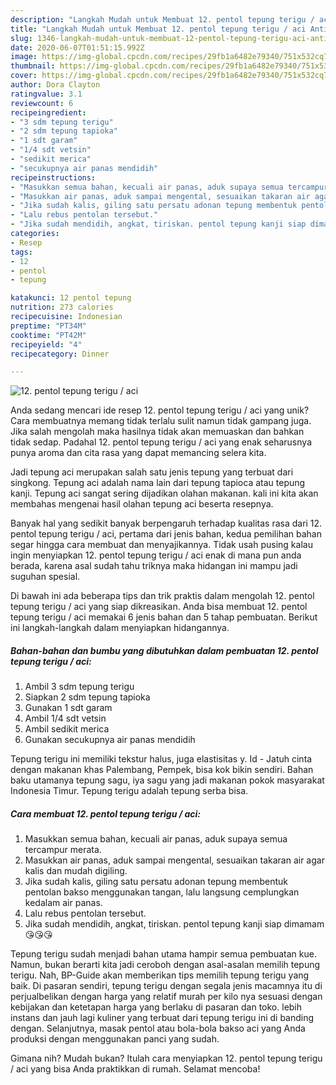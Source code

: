 ```yaml
---
description: "Langkah Mudah untuk Membuat 12. pentol tepung terigu / aci Anti Gagal"
title: "Langkah Mudah untuk Membuat 12. pentol tepung terigu / aci Anti Gagal"
slug: 1346-langkah-mudah-untuk-membuat-12-pentol-tepung-terigu-aci-anti-gagal
date: 2020-06-07T01:51:15.992Z
image: https://img-global.cpcdn.com/recipes/29fb1a6482e79340/751x532cq70/12-pentol-tepung-terigu-aci-foto-resep-utama.jpg
thumbnail: https://img-global.cpcdn.com/recipes/29fb1a6482e79340/751x532cq70/12-pentol-tepung-terigu-aci-foto-resep-utama.jpg
cover: https://img-global.cpcdn.com/recipes/29fb1a6482e79340/751x532cq70/12-pentol-tepung-terigu-aci-foto-resep-utama.jpg
author: Dora Clayton
ratingvalue: 3.1
reviewcount: 6
recipeingredient:
- "3 sdm tepung terigu"
- "2 sdm tepung tapioka"
- "1 sdt garam"
- "1/4 sdt vetsin"
- "sedikit merica"
- "secukupnya air panas mendidih"
recipeinstructions:
- "Masukkan semua bahan, kecuali air panas, aduk supaya semua tercampur merata."
- "Masukkan air panas, aduk sampai mengental, sesuaikan takaran air agar kalis dan mudah digiling."
- "Jika sudah kalis, giling satu persatu adonan tepung membentuk pentolan bakso menggunakan tangan, lalu langsung cemplungkan kedalam air panas."
- "Lalu rebus pentolan tersebut."
- "Jika sudah mendidih, angkat, tiriskan. pentol tepung kanji siap dimamam 😘😘😘"
categories:
- Resep
tags:
- 12
- pentol
- tepung

katakunci: 12 pentol tepung 
nutrition: 273 calories
recipecuisine: Indonesian
preptime: "PT34M"
cooktime: "PT42M"
recipeyield: "4"
recipecategory: Dinner

---
```



![12. pentol tepung terigu / aci](https://img-global.cpcdn.com/recipes/29fb1a6482e79340/751x532cq70/12-pentol-tepung-terigu-aci-foto-resep-utama.jpg)

Anda sedang mencari ide resep 12. pentol tepung terigu / aci yang unik? Cara membuatnya memang tidak terlalu sulit namun tidak gampang juga. Jika salah mengolah maka hasilnya tidak akan memuaskan dan bahkan tidak sedap. Padahal 12. pentol tepung terigu / aci yang enak seharusnya punya aroma dan cita rasa yang dapat memancing selera kita.

Jadi tepung aci merupakan salah satu jenis tepung yang terbuat dari singkong. Tepung aci adalah nama lain dari tepung tapioca atau tepung kanji. Tepung aci sangat sering dijadikan olahan makanan. kali ini kita akan membahas mengenai hasil olahan tepung aci beserta resepnya.

Banyak hal yang sedikit banyak berpengaruh terhadap kualitas rasa dari 12. pentol tepung terigu / aci, pertama dari jenis bahan, kedua pemilihan bahan segar hingga cara membuat dan menyajikannya. Tidak usah pusing kalau ingin menyiapkan 12. pentol tepung terigu / aci enak di mana pun anda berada, karena asal sudah tahu triknya maka hidangan ini mampu jadi suguhan spesial.


Di bawah ini ada beberapa tips dan trik praktis dalam mengolah 12. pentol tepung terigu / aci yang siap dikreasikan. Anda bisa membuat 12. pentol tepung terigu / aci memakai 6 jenis bahan dan 5 tahap pembuatan. Berikut ini langkah-langkah dalam menyiapkan hidangannya.

<!--inarticleads1-->

##### Bahan-bahan dan bumbu yang dibutuhkan dalam pembuatan 12. pentol tepung terigu / aci:

1. Ambil 3 sdm tepung terigu
1. Siapkan 2 sdm tepung tapioka
1. Gunakan 1 sdt garam
1. Ambil 1/4 sdt vetsin
1. Ambil sedikit merica
1. Gunakan secukupnya air panas mendidih


Tepung terigu ini memiliki tekstur halus, juga elastisitas y. Id - Jatuh cinta dengan makanan khas Palembang, Pempek, bisa kok bikin sendiri. Bahan baku utamanya tepung sagu, iya sagu yang jadi makanan pokok masyarakat Indonesia Timur. Tepung terigu adalah tepung serba bisa. 

<!--inarticleads2-->

##### Cara membuat 12. pentol tepung terigu / aci:

1. Masukkan semua bahan, kecuali air panas, aduk supaya semua tercampur merata.
1. Masukkan air panas, aduk sampai mengental, sesuaikan takaran air agar kalis dan mudah digiling.
1. Jika sudah kalis, giling satu persatu adonan tepung membentuk pentolan bakso menggunakan tangan, lalu langsung cemplungkan kedalam air panas.
1. Lalu rebus pentolan tersebut.
1. Jika sudah mendidih, angkat, tiriskan. pentol tepung kanji siap dimamam 😘😘😘


Tepung terigu sudah menjadi bahan utama hampir semua pembuatan kue. Namun, bukan berarti kita jadi ceroboh dengan asal-asalan memilih tepung terigu. Nah, BP-Guide akan memberikan tips memilih tepung terigu yang baik. Di pasaran sendiri, tepung terigu dengan segala jenis macamnya itu di perjualbelikan dengan harga yang relatif murah per kilo nya sesuasi dengan kebijakan dan ketetapan harga yang berlaku di pasaran dan toko. lebih instans dan jauh lagi kuliner yang terbuat dari tepung terigu ini di banding dengan. Selanjutnya, masak pentol atau bola-bola bakso aci yang Anda produksi dengan menggunakan panci yang sudah. 

Gimana nih? Mudah bukan? Itulah cara menyiapkan 12. pentol tepung terigu / aci yang bisa Anda praktikkan di rumah. Selamat mencoba!
